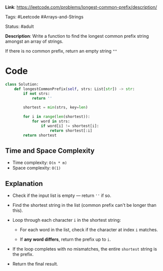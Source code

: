 **Link**: https://leetcode.com/problems/longest-common-prefix/description/

Tags: #Leetcode #Arrays-and-Strings 

Status: #adult 

**Description**: Write a function to find the longest common prefix string amongst an array of strings.

If there is no common prefix, return an empty string `""`


# Code
```python
class Solution:
    def longestCommonPrefix(self, strs: List[str]) -> str:
        if not strs:
            return ''
        
        shortest = min(strs, key=len)
        
        for i in range(len(shortest)):
            for word in strs:
                if word[i] != shortest[i]:
                    return shortest[:i]
        return shortest           
```

      
## Time and Space Complexity

- Time complexity: `O(n * m)`
- Space complexity: `O(1)`
## Explanation

- Check if the input list is empty — return `''` if so.
    
- Find the shortest string in the list (common prefix can't be longer than this).
    
- Loop through each character `i` in the shortest string:
    
    - For each word in the list, check if the character at index `i` matches.
        
    - If **any word differs**, return the prefix up to `i`.
        
- If the loop completes with no mismatches, the entire `shortest` string is the prefix.
    
- Return the final result. 
